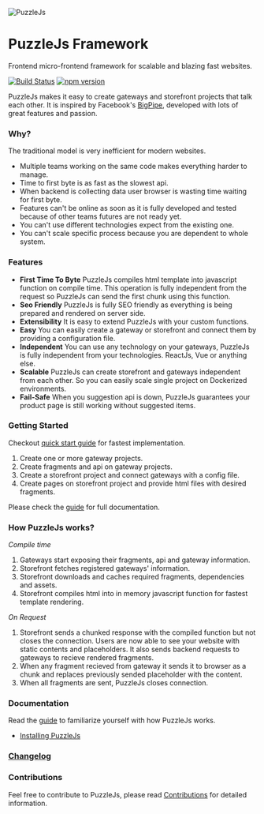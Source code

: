 ![PuzzleJs](https://image.ibb.co/jM29on/puzzlelogo.png)

# PuzzleJs Framework
Frontend micro-frontend framework for scalable and blazing fast websites.

[![Build Status](https://travis-ci.com/Acanguven/PuzzleJs.svg?token=P2s8WVyVNPJgtfCf4E5i&branch=master)](https://travis-ci.com/Acanguven/Puzzle-Reworked)
[![npm version](https://badge.fury.io/js/puzzle-microfrontends.svg)](https://www.npmjs.com/package/puzzle-microfrontends)


PuzzleJs makes it easy to create gateways and storefront projects that talk each other. It is inspired by Facebook's [BigPipe](https://www.facebook.com/notes/facebook-engineering/bigpipe-pipelining-web-pages-for-high-performance/389414033919/), developed with lots of great features and passion.

### Why?
The traditional model is very inefficient for modern websites.
* Multiple teams working on the same code makes everything harder to manage.
* Time to first byte is as fast as the slowest api.
* When backend is collecting data user browser is wasting time waiting for first byte.
* Features can't be online as soon as it is fully developed and tested because of other teams futures are not ready yet.
* You can't use different technologies expect from the existing one.
* You can't scale specific process because you are dependent to whole system.

### Features
* **First Time To Byte** PuzzleJs compiles html template into javascript function on compile time. This operation is fully independent from the request so PuzzleJs can send the first chunk using this function.
* **Seo Friendly** PuzzleJs is fully SEO friendly as everything is being prepared and rendered on server side.
* **Extensibility** It is easy to extend PuzzleJs with your custom functions.
* **Easy** You can easily create a gateway or storefront and connect them by providing a configuration file.
* **Independent** You can use any technology on your gateways, PuzzleJs is fully independent from your technologies. ReactJs, Vue or anything else.
* **Scalable** PuzzleJs can create storefront and gateways independent from each other. So you can easily scale single project on Dockerized environments.
* **Fail-Safe** When you suggestion api is down, PuzzleJs guarantees your product page is still working without suggested items.

### Getting Started

Checkout [quick start guide](./docs/quick.md) for fastest implementation.

 1. Create one or more gateway projects.
 2. Create fragments and api on gateway projects.
 3. Create a storefront project and connect gateways with a config file.
 4. Create pages on storefront project and provide html files with desired fragments.

Please check the [guide](./docs/guide.md) for full documentation.

### How PuzzleJs works?

*Compile time*
1. Gateways start exposing their fragments, api and gateway information.
2. Storefront fetches registered gateways' information.
3. Storefront downloads and caches required fragments, dependencies and assets.
4. Storefront compiles html into in memory javascript function for fastest template rendering.

*On Request*
1. Storefront sends a chunked response with the compiled function but not closes the connection. Users are now able to see your website with static contents and placeholders. It also sends backend requests to gateways to recieve rendered fragments.
2. When any fragment recieved from gateway it sends it to browser as a chunk and replaces previously sended placeholder with the content.
3. When all fragments are sent, PuzzleJs closes connection.

### Documentation
Read the [guide](./docs/guide.md) to familiarize yourself with how PuzzleJs works.

* [Installing PuzzleJs](./docs/guide.md#installing-puzzlejs)

### [Changelog](./CHANGELOG.md)

### Contributions
Feel free to contribute to PuzzleJs, please read [Contributions](./docs/contributions.md) for detailed information.
